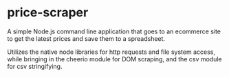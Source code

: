 # price-scraper
A simple Node.js command line application that goes to an ecommerce site to get the latest prices and save them to a spreadsheet.

Utilizes the native node libraries for http requests and file system access, while bringing in the cheerio module for DOM scraping, and the csv module for csv stringifying.
